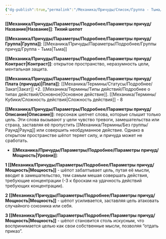 ```yaml
---
{"dg-publish":true,"permalink":"/Механика/Причуды/Список/Группа - Тьма/Тихий шепот/","noteIcon":"","created":"2025-10-20T19:39:22.793+03:00","updated":"2025-10-20T13:31:33.366+03:00"}
---
```



**[[Механика/Причуды/Параметры/Подробнее/Параметры причуд/Название\|Название]]**: **Тихий шепот**

**[[Механика/Причуды/Параметры/Подробнее/Параметры причуд/Группа\|Группа]]**: [[Механика/Причуды/Параметры/Подробнее/Группы причуд/Группа - Тьма\|Тьма]] 

**[[Механика/Причуды/Параметры/Подробнее/Параметры причуд/Контраст\|Контраст]]**: открытое пространство, неразумность цели, ментальная защита.

**[[Механика/Причуды/Параметры/Подробнее/Параметры причуд/Плата (причуда)\|Плата]]**: [[Механика/Термины/Статусы/Подробнее/Закат\|Закат]] +2. [[Механика/Термины/Типы действий/Подробнее о типах действий/Основное\|Основное действие]]. [[Механика/Термины/Кубики/Сложность действия\|Сложность действия]] - 8

**[[Механика/Причуды/Параметры/Подробнее/Параметры причуд/Описание\|Описание]]**: персонаж шепчет слова, которые слышит только цель. Эти слова вызывают у цели чувство тревоги, замешательства или страха, заставляя её пропустить [[Механика/Термины/Без группы/Раунд\|Раунд]] или совершить необдуманное действие. Однако в открытом пространстве шёпот теряет силу, и причуда может не сработать.


- **[[Механика/Причуды/Параметры/Подробнее/Параметры причуд/Мощность\|Уровни]]**:

**1 [[Механика/Причуды/Параметры/Подробнее/Параметры причуд/Мощность\|Мощность]]** - шёпот забалтывает цель, путая её мысли, вводит в замешательство, тем самым мешая совершать действия, требующие концентрации (-3 к броскам на удачность действий требующих концентрации).

**2 [[Механика/Причуды/Параметры/Подробнее/Параметры причуд/Мощность\|Мощность]]** - шёпот усиливается, заставляя цель атаковать случайного союзника или себя.

**3 [[Механика/Причуды/Параметры/Подробнее/Параметры причуд/Мощность\|Мощность]]** - шёпот становится столь искусным, что воспринимается целью как свои собственные мысли, позволяя “отдать приказ”.